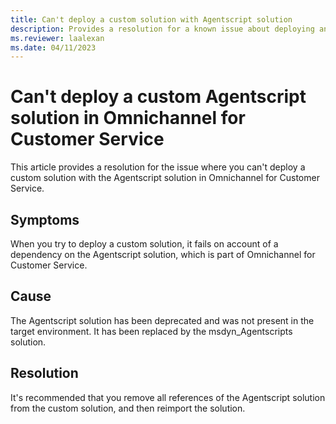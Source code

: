 ```yaml
---
title: Can't deploy a custom solution with Agentscript solution
description: Provides a resolution for a known issue about deploying an Agentscript custom solution in Omnichannel for Customer Service.
ms.reviewer: laalexan
ms.date: 04/11/2023
---
```

# Can't deploy a custom Agentscript solution in Omnichannel for Customer Service

This article provides a resolution for the issue where you can't deploy a custom solution with the Agentscript solution in Omnichannel for Customer Service.

## Symptoms

When you try to deploy a custom solution, it fails on account of a dependency on the Agentscript solution, which is part of Omnichannel for Customer Service.

## Cause

The Agentscript solution has been deprecated and was not present in the target environment. It has been replaced by the msdyn_Agentscripts solution.

## Resolution

It's recommended that you remove all references of the Agentscript solution from the custom solution, and then reimport the solution.
